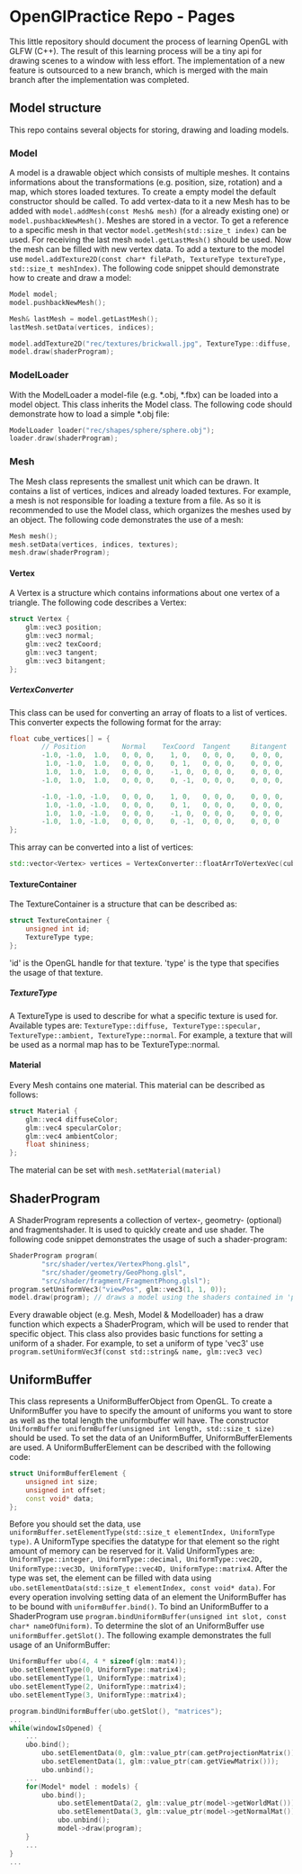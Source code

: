 # OpenGlPractice Repo - Pages

This little repository should document the process of learning OpenGL with GLFW (C++). The result of this learning process will be a tiny api for drawing scenes to a window with less effort.
The implementation of a new feature is outsourced to a new branch, which is merged with the main branch after the implementation was completed.

## Model structure
This repo contains several objects for storing, drawing and loading models.
### Model
A model is a drawable object which consists of multiple meshes. It contains informations about the transformations (e.g. position, size, rotation) and a map, which stores loaded textures. To create a empty model the default constructor should be called. To add vertex-data to it a new Mesh has to be added with `model.addMesh(const Mesh& mesh)` (for a already existing one) or `model.pushbackNewMesh()`. Meshes are stored in a vector. To get a reference to a specific mesh in that vector `model.getMesh(std::size_t index)` can be used. For receiving the last mesh `model.getLastMesh()` should be used. Now the mesh can be filled with new vertex data. To add a texture to the model use `model.addTexture2D(const char* filePath, TextureType textureType, std::size_t meshIndex)`. The following code snippet should demonstrate how to create and draw a model: <br>
```C++
Model model;
model.pushbackNewMesh();

Mesh& lastMesh = model.getLastMesh();
lastMesh.setData(vertices, indices);

model.addTexture2D("rec/textures/brickwall.jpg", TextureType::diffuse, 0);
model.draw(shaderProgram);
```
### ModelLoader
With the ModelLoader a model-file (e.g. \*.obj, \*.fbx) can be loaded into a model object. This class inherits the Model class. The following code should demonstrate how to load a simple \*.obj file:
```C++
ModelLoader loader("rec/shapes/sphere/sphere.obj");
loader.draw(shaderProgram);
```
### Mesh
The Mesh class represents the smallest unit which can be drawn. It contains a list of vertices, indices and already loaded textures. For example, a mesh is not responsible for loading a texture from a file. As so it is recommended to use the Model class, which organizes the meshes used by an object. The following code demonstrates the use of a mesh:
```C++
Mesh mesh();
mesh.setData(vertices, indices, textures);
mesh.draw(shaderProgram);
```
#### Vertex
A Vertex is a structure which contains informations about one vertex of a triangle.
The following code describes a Vertex:
```C++
struct Vertex {
	glm::vec3 position;
	glm::vec3 normal;
	glm::vec2 texCoord;
	glm::vec3 tangent;
	glm::vec3 bitangent;
};
```
##### VertexConverter
This class can be used for converting an array of floats to a list of vertices. This converter expects the following format for the array: <br>
```C++
float cube_vertices[] = {
        // Position         Normal    TexCoord  Tangent     Bitangent
        -1.0, -1.0,  1.0,   0, 0, 0,    1, 0,   0, 0, 0,    0, 0, 0,
         1.0, -1.0,  1.0,   0, 0, 0,    0, 1,   0, 0, 0,    0, 0, 0,
         1.0,  1.0,  1.0,   0, 0, 0,    -1, 0,  0, 0, 0,    0, 0, 0,
        -1.0,  1.0,  1.0,   0, 0, 0,    0, -1,  0, 0, 0,    0, 0, 0,

        -1.0, -1.0, -1.0,   0, 0, 0,    1, 0,   0, 0, 0,    0, 0, 0,
         1.0, -1.0, -1.0,   0, 0, 0,    0, 1,   0, 0, 0,    0, 0, 0,
         1.0,  1.0, -1.0,   0, 0, 0,    -1, 0,  0, 0, 0,    0, 0, 0,
        -1.0,  1.0, -1.0,   0, 0, 0,    0, -1,  0, 0, 0,    0, 0, 0
};
```
This array can be converted into a list of vertices:
```C++
std::vector<Vertex> vertices = VertexConverter::floatArrToVertexVec(cube_vertices, sizeof(cube_vertices));
```
#### TextureContainer
The TextureContainer is a structure that can be described as:
```C++
struct TextureContainer {
	unsigned int id;
	TextureType type;
};
```
'id' is the OpenGL handle for that texture. 'type' is the type that specifies the usage of that texture.
##### TextureType
A TextureType is used to describe for what a specific texture is used for. Available types are: `TextureType::diffuse, TextureType::specular, TextureType::ambient, TextureType::normal`. For example, a texture that will be used as a normal map has to be TextureType::normal.
#### Material
Every Mesh contains one material. This material can be described as follows:
```C++
struct Material {
	glm::vec4 diffuseColor;
	glm::vec4 specularColor;
	glm::vec4 ambientColor;
	float shininess;
};
```
The material can be set with `mesh.setMaterial(material)`
## ShaderProgram
A ShaderProgram represents a collection of vertex-, geometry- (optional) and fragmentshader. It is used to quickly create and use shader. The following code snippet demonstrates the usage of such a shader-program:
```C++
ShaderProgram program(
        "src/shader/vertex/VertexPhong.glsl", 
        "src/shader/geometry/GeoPhong.glsl", 
        "src/shader/fragment/FragmentPhong.glsl");
program.setUniformVec3("viewPos", glm::vec3(1, 1, 0));
model.draw(program); // draws a model using the shaders contained in 'program'
```
Every drawable object (e.g. Mesh, Model & Modelloader) has a draw function which expects a ShaderProgram, which will be used to render that specific object.
This class also provides basic functions for setting a uniform of a shader. For example, to set a uniform of type 'vec3' use `program.setUniformVec3f(const std::string& name, glm::vec3 vec)`
## UniformBuffer
This class represents a UniformBufferObject from OpenGL. To create a UniformBuffer you have to specify the amount of uniforms you want to store as well as the total length the uniformbuffer will have. The constructor `UniformBuffer uniformBuffer(unsigned int length, std::size_t size)` should be used. To set the data of an UniformBuffer, UniformBufferElements are used. A UniformBufferElement can be described with the following code:
```C++
struct UniformBufferElement {
	unsigned int size;
	unsigned int offset;
	const void* data;
};
```
Before you should set the data, use `uniformBuffer.setElementType(std::size_t elementIndex, UniformType type)`. A UniformType specifies the datatype for that element so the right amount of memory can be reserved for it. Valid UniformTypes are: `UniformType::integer, UniformType::decimal, UniformType::vec2D, UniformType::vec3D, UniformType::vec4D, UniformType::matrix4`. After the type was set, the element can be filled with data using `ubo.setElementData(std::size_t elementIndex, const void* data)`. For every operation involving setting data of an element the UniformBuffer has to be bound with `uniformBuffer.bind()`. To bind an UniformBuffer to a ShaderProgram use `program.bindUniformBuffer(unsigned int slot, const char* nameOfUniform)`. To determine the slot of an UniformBuffer use `uniformBuffer.getSlot()`. The following example demonstrates the full usage of an UniformBuffer: <br>
```C++
UniformBuffer ubo(4, 4 * sizeof(glm::mat4));
ubo.setElementType(0, UniformType::matrix4);
ubo.setElementType(1, UniformType::matrix4);
ubo.setElementType(2, UniformType::matrix4);
ubo.setElementType(3, UniformType::matrix4);

program.bindUniformBuffer(ubo.getSlot(), "matrices");
...
while(windowIsOpened) {
	...
	ubo.bind();
        ubo.setElementData(0, glm::value_ptr(cam.getProjectionMatrix()));
        ubo.setElementData(1, glm::value_ptr(cam.getViewMatrix()));
        ubo.unbind();
	...
	for(Model* model : models) {
	    ubo.bind();
            ubo.setElementData(2, glm::value_ptr(model->getWorldMat()));
            ubo.setElementData(3, glm::value_ptr(model->getNormalMat()));
            ubo.unbind();
            model->draw(program);
	}
	...
}
...
```
